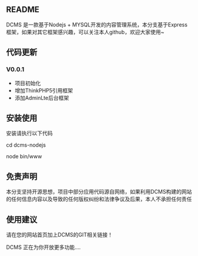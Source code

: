 ## README
DCMS 是一款基于Nodejs + MYSQL开发的内容管理系统，本分支基于Express框架，如果对其它框架感兴趣，可以关注本人github，欢迎大家使用~

## 代码更新
### V0.0.1
* 项目初始化
* 增加ThinkPHP5引用框架
* 添加AdminLte后台框架


## 安装使用
安装请执行以下代码
 
 cd dcms-nodejs
 
 node bin/www 

## 免责声明
 本分支坚持开源思想，项目中部分应用代码源自网络，如果利用DCMS构建的网站的任何信息内容以及导致的任何版权纠纷和法律争议及后果，本人不承担任何责任

## 使用建议
 请在您的网站首页加上DCMS的GIT相关链接！
  
DCMS 正在为你开放更多功能....
